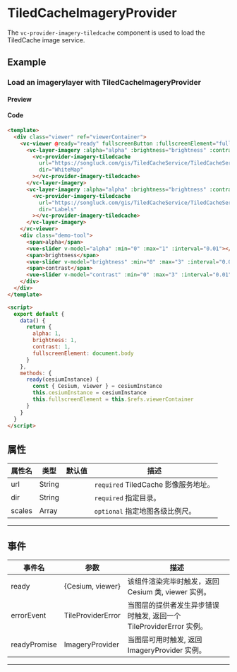 # TiledCacheImageryProvider

The `vc-provider-imagery-tiledcache` component is used to load the TiledCache image service.

## Example

### Load an imagerylayer with TiledCacheImageryProvider

#### Preview

<doc-preview>
  <template>
    <div class="viewer" ref="viewerContainer">
      <vc-viewer @ready="ready" fullscreenButton :fullscreenElement="fullscreenElement">
        <vc-layer-imagery :alpha="alpha" :brightness="brightness" :contrast="contrast">
          <vc-provider-imagery-tiledcache
            url="https://songluck.com/gis/TiledCacheService/TiledCacheServlet"
            dir="WhiteMap"
          ></vc-provider-imagery-tiledcache>
        </vc-layer-imagery>
        <vc-layer-imagery :alpha="alpha" :brightness="brightness" :contrast="contrast">
          <vc-provider-imagery-tiledcache
            url="https://songluck.com/gis/TiledCacheService/TiledCacheServlet"
            dir="Labels"
          ></vc-provider-imagery-tiledcache>
        </vc-layer-imagery>
      </vc-viewer>
      <div class="demo-tool">
        <span>alpha</span>
        <vue-slider v-model="alpha" :min="0" :max="1" :interval="0.01"></vue-slider>
        <span>brightness</span>
        <vue-slider v-model="brightness" :min="0" :max="3" :interval="0.01"></vue-slider>
        <span>contrast</span>
        <vue-slider v-model="contrast" :min="0" :max="3" :interval="0.01"></vue-slider>
      </div>
    </div>
  </template>

  <script>
    export default {
      data() {
        return {
          alpha: 1,
          brightness: 1,
          contrast: 1,
          fullscreenElement: document.body
        }
      },
      methods: {
        ready(cesiumInstance) {
          const { Cesium, viewer } = cesiumInstance
          this.cesiumInstance = cesiumInstance
          this.fullscreenElement = this.$refs.viewerContainer
        }
      }
    }
  </script>
</doc-preview>

#### Code

```html
<template>
  <div class="viewer" ref="viewerContainer">
    <vc-viewer @ready="ready" fullscreenButton :fullscreenElement="fullscreenElement">
      <vc-layer-imagery :alpha="alpha" :brightness="brightness" :contrast="contrast">
        <vc-provider-imagery-tiledcache
          url="https://songluck.com/gis/TiledCacheService/TiledCacheServlet"
          dir="WhiteMap"
        ></vc-provider-imagery-tiledcache>
      </vc-layer-imagery>
      <vc-layer-imagery :alpha="alpha" :brightness="brightness" :contrast="contrast">
        <vc-provider-imagery-tiledcache
          url="https://songluck.com/gis/TiledCacheService/TiledCacheServlet"
          dir="Labels"
        ></vc-provider-imagery-tiledcache>
      </vc-layer-imagery>
    </vc-viewer>
    <div class="demo-tool">
      <span>alpha</span>
      <vue-slider v-model="alpha" :min="0" :max="1" :interval="0.01"></vue-slider>
      <span>brightness</span>
      <vue-slider v-model="brightness" :min="0" :max="3" :interval="0.01"></vue-slider>
      <span>contrast</span>
      <vue-slider v-model="contrast" :min="0" :max="3" :interval="0.01"></vue-slider>
    </div>
  </div>
</template>

<script>
  export default {
    data() {
      return {
        alpha: 1,
        brightness: 1,
        contrast: 1,
        fullscreenElement: document.body
      }
    },
    methods: {
      ready(cesiumInstance) {
        const { Cesium, viewer } = cesiumInstance
        this.cesiumInstance = cesiumInstance
        this.fullscreenElement = this.$refs.viewerContainer
      }
    }
  }
</script>
```

## 属性

| 属性名 | 类型   | 默认值 | 描述                                 |
| ------ | ------ | ------ | ------------------------------------ |
| url    | String |        | `required` TiledCache 影像服务地址。 |
| dir    | String |        | `required` 指定目录。                |
| scales | Array  |        | `optional` 指定地图各级比例尺。      |

---

## 事件

| 事件名       | 参数              | 描述                                                                |
| ------------ | ----------------- | ------------------------------------------------------------------- |
| ready        | {Cesium, viewer}  | 该组件渲染完毕时触发，返回 Cesium 类, viewer 实例。                 |
| errorEvent   | TileProviderError | 当图层的提供者发生异步错误时触发, 返回一个 TileProviderError 实例。 |
| readyPromise | ImageryProvider   | 当图层可用时触发, 返回 ImageryProvider 实例。                       |

---

